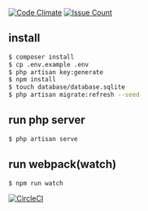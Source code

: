 [![Code Climate](https://codeclimate.com/github/futaro/rellorello/badges/gpa.svg)](https://codeclimate.com/github/futaro/rellorello)
[![Issue Count](https://codeclimate.com/github/futaro/rellorello/badges/issue_count.svg)](https://codeclimate.com/github/futaro/rellorello)


## install

```bash
$ composer install
$ cp .env.example .env
$ php artisan key:generate
$ npm install
$ touch database/database.sqlite
$ php artisan migrate:refresh --seed
```

## run php server
```bash
$ php artisan serve
```

## run webpack(watch)
```bash
$ npm run watch
```

[![CircleCI](https://circleci.com/gh/futaro/rellorello.svg?style=svg)](https://circleci.com/gh/futaro/rellorello)
